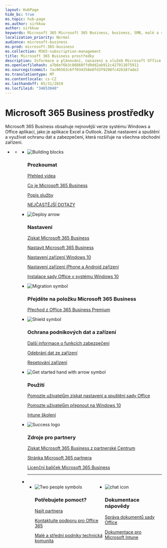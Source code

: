 ```yaml
---
layout: HubPage
hide_bc: true
ms.topic: hub-page
ms.author: sirkkuw
author: sirkkuw
keywords: Microsoft 365 Microsoft 365 Business, business, SMB, malé a středně, Microsoft 365 obchodní dokumentace, dokumentace, dokumentace, technické informace
localization_priority: Normal
audience: microsoft-business
ms.prod: microsoft-365-business
ms.collection: M365-subscription-management
title: Microsoft 365 Business prostředky
description: Informace o plánování, nasazení a služeb Microsoft Office 365, Windows 10 a Enterprise Mobility + zabezpečení společně použít ve vašem podnikání pro integrovanou a zabezpečenou infrastrukturu, která umožňuje týmovou spolupráci a odemkne tvořivosti.
ms.openlocfilehash: a7b6ef6b3c86868ffd9dd2ab912c427911075911
ms.sourcegitcommit: 7ac06563c6ff034358e8fd3f9298fc426187ade2
ms.translationtype: MT
ms.contentlocale: cs-CZ
ms.lasthandoff: 05/31/2019
ms.locfileid: "34653040"
---
```

<div id="main" class="v2">
    <div class="container">
        <h1>Microsoft 365 Business prostředky</h1>
        <P>Microsoft 365 Business obsahuje nejnovější verze systému Windows a Office aplikací, jako je aplikace Excel a Outlook. Získat nastavení a spuštění a využívat ochranu dat a zabezpečení, která rozšiřuje na všechna obchodní zařízení.</p>
        <P></p>
        <ul class="pivots">
            <li>
                <a href="#home"></a>
                <ul id="home">
                    <li>
                        <a href="#home-all"></a>
                        <ul id="home-all" class="cardsF">
                            <li>
                                <div class="cardSize">
                                    <div class="cardPadding">
                                        <div class="card">
                                            <div class="cardImageOuter">
                                                <div class="cardImage">
                                                    <img src="https://docs.microsoft.com/office/media/icons/blocks-blue.svg" alt="Building blocks" />
                                                </div>
                                            </div>
                                            <div class="cardText">
                                                <h3>Prozkoumat</h3>
                                                <P><a href="https://support.office.com/article/what-is-microsoft-365-business-901e2522-c2cf-4b8c-894e-f482cda3347a" target="_blank">Přehled videa</a></p>
                                                <P><a href="microsoft-365-business-overview.md" target="_blank">Co je Microsoft 365 Business</a></p>
                                                <P><a href="https://docs.microsoft.com/office365/servicedescriptions/microsoft-365-business-service-description" target="_blank">Popis služby</a></p>
                                                <P><a href="https://docs.microsoft.com/microsoft-365/business/support/microsoft-365-business-faqs" target="_blank">NEJČASTĚJŠÍ DOTAZY</a></p>
                                            </div>
                                        </div>
                                    </div>
                                </div>
                            </li>
                            <li>
                                <div class="cardSize">
                                    <div class="cardPadding">
                                        <div class="card">
                                            <div class="cardImageOuter">
                                                <div class="cardImage">
                                                    <img src="https://docs.microsoft.com/office/media/icons/deploy-blue.svg" alt="Deploy arrow" />
                                                </div>
                                            </div>
                                            <div class="cardText">
                                                <h3>Nastavení</h3>
                                              <P><a href="sign-up.md" target="_blank">Získat Microsoft 365 Business</a></p>
                                               <P><a href="set-up.md" target="_blank">Nastavit Microsoft 365 Business</a></p>
                                                <P><a href="set-up-windows-devices.md" target="_blank">Nastavení zařízení Windows 10</a></p>
                                                <P><a href="set-up-mobile-devices.md" target="_blank">Nastavení zařízení iPhone a Android zařízení</a></p>
                                                <P><a href="auto-install-or-uninstall-office.md" target="_blank">Instalace sady Office v systému Windows 10</a></p>
                                            </div>
                                        </div>
                                    </div>
                                </div>
                            </li>
                            <li>
                                <div class="cardSize">
                                    <div class="cardPadding">
                                        <div class="card">
                                            <div class="cardImageOuter">
                                                <div class="cardImage">
                                                    <img src="https://docs.microsoft.com/office/media/icons/migration-blue.svg" alt="Migration symbol" />
                                                </div>
                                            </div>
                                            <div class="cardText">
                                                <h3>Přejděte na položku Microsoft 365 Business</h3>
                                                <P><a href="migrate-to-microsoft-365-business.md" target="_blank">Přechod z Office 365 Business Premium</a></p>
                                            </div>
                                        </div>
                                    </div>
                                </div>
                            </li> 
                            <li>
                                <div class="cardSize">
                                    <div class="cardPadding">
                                        <div class="card">
                                            <div class="cardImageOuter">
                                                <div class="cardImage">
                                                    <img src="https://docs.microsoft.com/office/media/icons/security-blue.svg" alt="Shield symbol" />
                                                </div>
                                            </div>
                                            <div class="cardText">
                                                <h3>Ochrana podnikových dat a zařízení</h3>
                                                <P><a href="security-features.md" target="_blank">Další informace o funkcích zabezpečení</a></p>
                                                <P><a href="remove-company-data.md" target="_blank">Odebrání dat ze zařízení</a></p>
                                                <P><a href="reset-devices-to-factory-settings.md" target="_blank">Resetování zařízení</a></p>
                                                </div>
                                        </div>
                                    </div>
                                </div>
                            </li>
                            <li>
                                <div class="cardSize">
                                    <div class="cardPadding">
                                        <div class="card">
                                            <div class="cardImageOuter">
                                                <div class="cardImage">
                                                    <img src="https://docs.microsoft.com/office/media/icons/get-started-blue.svg" alt="Get started hand with arrow symbol" />
                                                </div>
                                            </div>
                                            <div class="cardText">
                                                <h3>Použití</h3>
                                                <P><a href="https://support.office.com/office-training-center" target="_blank">Pomozte uživatelům získat nastavení a spuštění sady Office</a></p>
                                                <P><a href="https://www.microsoft.com/itpro/windows-10/end-user-readiness" target="_blank">Pomozte uživatelům přepnout na Windows 10</a></p>
                                                <P><a href="https://docs.microsoft.com/intune-user-help/use-managed-devices-to-get-work-done" target="_blank">Intune školení</a></p>
                                            </div>
                                        </div>
                                    </div>
                                </div>
                            </li>
                            <li>
                                <div class="cardSize">
                                    <div class="cardPadding">
                                        <div class="card">
                                            <div class="cardImageOuter">
                                                <div class="cardImage">
                                                    <img src="https://docs.microsoft.com/en-us/office/media/icons/success-blue.svg" alt="Success logo" />
                                                </div>
                                            </div>
                                            <div class="cardText">
                                                <h3>Zdroje pro partnery</h3>
                                                <P><a href="get-microsoft-365-business.md" target="_blank">Získat Microsoft 365 Business z partnerské Centrum</a></p>
                                                <P><a href="https://www.microsoft.com/microsoft-365/partners/business" target="_blank">Stránka Microsoft 365 partnera</a></p>
                                                <P><a href="https://www.microsoft.com/microsoft-365/partners/resources/microsoft-365-business-licensing-deck" target="_blank">Licenční balíček Microsoft 365 Business</a></p>
                                            </div>
                                        </div>
                                    </div>
                                </div>
                            </li>
                                <li class="fullSpan">
                                  <hr />
                                  <br>
                                  <ul class="cardsF panelContent singlePanelContent" style="display:flex!important;">
                                    <li>
                                    <div class="cardSize">
                                        <div class="cardPadding">
                                            <div class="card">
                                                <div class="cardImageOuter">
                                                    <div class="cardImage">
                                                        <img src="https://docs.microsoft.com/office/media/icons/users-people.svg" alt="Two people symbols" />
                                                    </div>
                                                </div>
                                                <div class="cardText">
                                                    <h3>Potřebujete pomoct?</h3>
                                                    <P><a href="https://www.microsoft.com/solution-providers/search" target="_blank">Najít partnera</a></p>
                                                    <P><a href="https://support.office.com/article/Contact-support-for-business-products-Admin-Help-32a17ca7-6fa0-4870-8a8d-e25ba4ccfd4b" target="_blank">Kontaktujte podporu pro Office 365</a></p>
                                                    <P><a href="https://techcommunity.microsoft.com/t5/Small-and-Medium-Businesses/ct-p/SMB" target="_blank">Malé a střední podniky technická komunita</a></p>
                                                </div>
                                            </div>
                                        </div>
                                    </div>
                                </li> 
                                <li>
                                    <div class="cardSize">
                                        <div class="cardPadding">
                                            <div class="card">
                                                <div class="cardImageOuter">
                                                    <div class="cardImage">
                                                        <img src="https://docs.microsoft.com/office/media/icons/chat.svg" alt="chat icon" />
                                                    </div>
                                                </div>
                                                <div class="cardText">
                                                    <h3>Dokumentace nápovědy</h3>
                                                     <P><a href="https://docs.microsoft.com/office/admins-itprofessionals" target="_blank">Správa dokumentů sady Office</a></p>
                                                     <P><a href="https://docs.microsoft.com/intune/index">Dokumentace pro Microsoft Intune</a></p>
                                                </div>
                                            </div>
                                        </div>
                                    </div>
                                </li>
                            </li>
                        </ul>
                    </li>
                </ul>
            </li>
        </ul>
    </div>
</div>